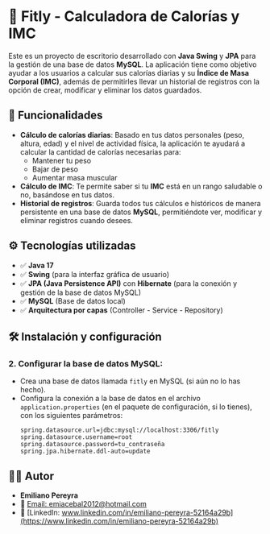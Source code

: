 # 💪 **Fitly** - Calculadora de Calorías y IMC

Este es un proyecto de escritorio desarrollado con **Java Swing** y **JPA** para la gestión de una base de datos **MySQL**. La aplicación tiene como objetivo ayudar a los usuarios a calcular sus calorías diarias y su **Índice de Masa Corporal (IMC)**, además de permitirles llevar un historial de registros con la opción de crear, modificar y eliminar los datos guardados.

## 🚀 **Funcionalidades**
- **Cálculo de calorías diarias**: Basado en tus datos personales (peso, altura, edad) y el nivel de actividad física, la aplicación te ayudará a calcular la cantidad de calorías necesarias para:
  - Mantener tu peso
  - Bajar de peso
  - Aumentar masa muscular
- **Cálculo de IMC**: Te permite saber si tu **IMC** está en un rango saludable o no, basándose en tus datos.
- **Historial de registros**: Guarda todos tus cálculos e históricos de manera persistente en una base de datos **MySQL**, permitiéndote ver, modificar y eliminar registros cuando desees.

## ⚙️ **Tecnologías utilizadas**
- ✅ **Java 17**
- ✅ **Swing** (para la interfaz gráfica de usuario)
- ✅ **JPA (Java Persistence API)** con **Hibernate** (para la conexión y gestión de la base de datos MySQL)
- ✅ **MySQL** (Base de datos local)
- ✅ **Arquitectura por capas** (Controller - Service - Repository)

## 🛠️ **Instalación y configuración**

### 2. **Configurar la base de datos MySQL**:
   - Crea una base de datos llamada `fitly` en MySQL (si aún no lo has hecho).
   - Configura la conexión a la base de datos en el archivo `application.properties` (en el paquete de configuración, si lo tienes), con los siguientes parámetros:
     ```properties
     spring.datasource.url=jdbc:mysql://localhost:3306/fitly
     spring.datasource.username=root
     spring.datasource.password=tu_contraseña
     spring.jpa.hibernate.ddl-auto=update
     ```

## 👨‍💻 **Autor**
- **Emiliano Pereyra**
- 📧 [Email: emiacebal2012@hotmail.com](mailto:emiacebal2012@hotmail.com)
- 💼 [LinkedIn: www.linkedin.com/in/emiliano-pereyra-52164a29b](https://www.linkedin.com/in/emiliano-pereyra-52164a29b)

